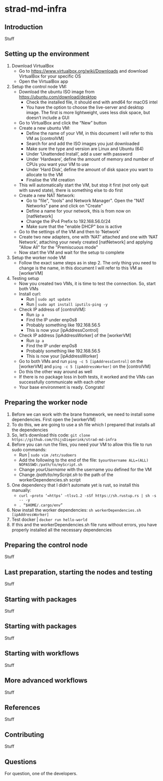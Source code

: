 # strad-md-infra

## Introduction
Stuff

## Setting up the environment
1.	Download VirtualBox
    - Go to https://www.virtualbox.org/wiki/Downloads and download VirtualBox for your specific OS
    - Open the VirtualBox app
2.	Setup the control node VM:
    - Download the ubuntu ISO image from https://ubuntu.com/download/desktop
      - Check the installed file, it should end with amd64 for macOS intel
      - You have the option to choose the live-server and desktop image. The first is more lightweight, uses less disk space, but doesn’t include a GUI
    - Go to VirtualBox and click the “New” button
    - Create a new ubuntu VM:
      - Define the name of your VM, in this document I will refer to this VM as [controlVM]
      - Search for and add the ISO images you just downloaded
      - Make sure the type and version are Linux and Ubuntu (64)
      - Under ‘Unattended Install’, add a user with password
      - Under ‘Hardware’, define the amount of memory and number of CPUs you want your VM to use
      - Under ‘Hard Disk’, define the amount of disk space you want to allocate to the VM
      - Finalise the VM creation
    - This will automatically start the VM, but stop it first (not only quit with saved state), there is something else to do first
    - Create a new NAT Network:
      - Go to "file", "tools" and Network Manager". Open the "NAT Networks" pane and click on "Create"
      - Define a name for your network, this is from now on [natNetwork]
      - Change the IPv4 Prefix to 192.168.56.0/24
      - Make sure that the "enable DHCP" box is active
    - Go to the settings of the VM and then to ‘Network’
    - Create two new adapters, one with ’NAT’ attached and one with ‘NAT Network’, attaching your newly created [natNetwork] and applying "Allow All" for the "Premiscuous mode"
    - Now start the VM and wait for the setup to complete
3.	Setup the worker node VM
    - Follow the exact same steps as in step 2. The only thing you need to change is the name, in this document I will refer to this VM as [workerVM]
4.	Testing setup
    - Now you created two VMs, it is time to test the connection. So, start both VMs
    - Install curl:
      - Run | `sudo apt update`
      - Run | `sudo apt install iputils-ping -y`
    - Check IP address of [controlVM]: 
      - Run `ip a`
      - Find the IP under enp0s8 
      - Probably something like 192.168.56.5
      - This is now your [ipAddressControl]
    - Check IP address [ipAddressWorker] of the [workerVM]
      - Run `ip a`
      - Find the IP under enp0s8 
      - Probably something like 192.168.56.5
      - This is now your [ipAddressWorker]
    - Go to both VMs and run `ping -c 5 [ipAddressControl]` on the [workerVM] and `ping -c 5 [ipAddressWorker]` on the [controlVM]
    - Do this the other way around as well
    - If there is no package loss in both tests, it worked and the VMs can successfully communicate with each other
    - Your base environment is ready. Congrats!

## Preparing the worker node
1.	Before we can work with the brane framework, we need to install some dependencies. First open the [workerVM]
2.	To do this, we are going to use a sh file which I prepared that installs all the dependencies
3.	So, let’s download this code: `git clone https://github.com/thijsDieperink/strad-md-infra`
4.	Before you can run the files, you need your VM to allow this file to run sudo commands:
    - Run | `sudo vim /etc/sudoers`
    - Add the following to the end of the file: `$yourUsername ALL=(ALL) NOPASSWD:/path/to/myScript.sh`
    - Change *yourUsername* with the username you defined for the VM
    - Change */path/to/myScript.sh* to the path of the workerDependencies.sh script
5.	One dependency that I didn’t automate yet is rust, so install this manually: 
    - `curl –proto ‘=https’ –tlsv1.2 -sSf https://sh.rustup.rs | sh -s -- -y`
    - `. “$HOME/.cargo/env”`
6.	Now install the worker dependencies: `sh workerDependencies.sh [ipAddressWorker]`
7.	Test docker | `docker run hello-world`
8.	If this and the workerDependencies.sh file runs without errors, you have properly installed all the necessary dependencies


## Preparing the control node
Stuff

## Last preparation, starting the nodes and testing
Stuff

## Starting with packages
Stuff

## Starting with packages
Stuff

## Starting with workflows
Stuff

## More advanced workflows
Stuff

## References
Stuff

## Contributing
Stuff

## Questions
For question, one of the developers.